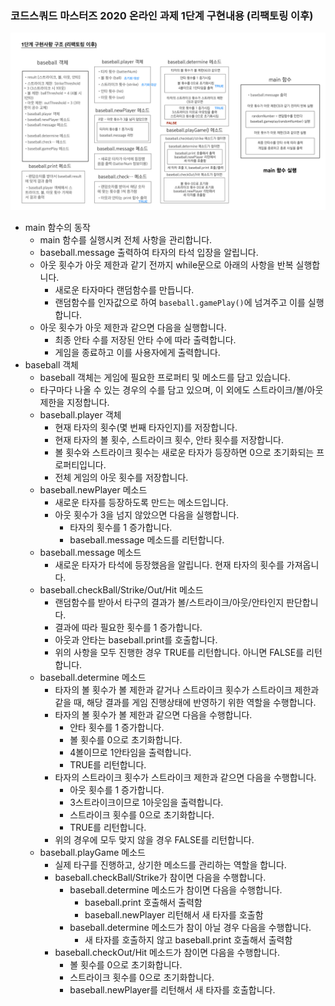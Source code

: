 ### 코드스쿼드 마스터즈 2020 온라인 과제 1단계 구현내용 (리팩토링 이후)

![step1_skeleton](https://github.com/jypthemiracle/codesquad-jinhyung/blob/step-1/step1_skeleton.jpeg)

* main 함수의 동작
  * main 함수를 실행시켜 전체 사항을 관리합니다.
  * baseball.message 출력하여 타자의 타석 입장을 알립니다.
  * 아웃 횟수가 아웃 제한과 같기 전까지 while문으로 아래의 사항을 반복 실행합니다.
    * 새로운 타자마다 랜덤함수를 만듭니다.
    * 랜덤함수를 인자값으로 하여 `baseball.gamePlay()`에 넘겨주고 이를 실행합니다.
  * 아웃 횟수가 아웃 제한과 같으면 다음을 실행합니다.
    * 최종 안타 수를 저장된 안타 수에 따라 출력합니다.
    * 게임을 종료하고 이를 사용자에게 출력합니다.
* baseball 객체
  * baseball 객체는 게임에 필요한 프로퍼티 및 메소드를 담고 있습니다.
  * 타구마다 나올 수 있는 경우의 수를 담고 있으며, 이 외에도 스트라이크/볼/아웃 제한을 지정합니다.
  * baseball.player 객체
    * 현재 타자의 횟수(몇 번째 타자인지)를 저장합니다.
    * 현재 타자의 볼 횟수, 스트라이크 횟수, 안타 횟수를 저장합니다.
    * 볼 횟수와 스트라이크 횟수는 새로운 타자가 등장하면 0으로 초기화되는 프로퍼티입니다.
    * 전체 게임의 아웃 횟수를 저장합니다.
  * baseball.newPlayer 메소드
    * 새로운 타자를 등장하도록 만드는 메소드입니다.
    * 아웃 횟수가 3을 넘지 않았으면 다음을 실행합니다.
      * 타자의 횟수를 1 증가합니다.
      * baseball.message 메소드를 리턴합니다.
  * baseball.message 메소드
    * 새로운 타자가 타석에 등장했음을 알립니다. 현재 타자의 횟수를 가져옵니다.
  * baseball.checkBall/Strike/Out/Hit 메소드
    * 랜덤함수를 받아서 타구의 결과가 볼/스트라이크/아웃/안타인지 판단합니다.
    * 결과에 따라 필요한 횟수를 1 증가합니다.
    * 아웃과 안타는 baseball.print를 호출합니다.
    * 위의 사항을 모두 진행한 경우 TRUE를 리턴합니다. 아니면 FALSE를 리턴합니다.
  * baseball.determine 메소드
    * 타자의 볼 횟수가 볼 제한과 같거나 스트라이크 횟수가 스트라이크 제한과 같을 때, 해당 결과를 게임 진행상태에 반영하기 위한 역할을 수행합니다.
    * 타자의 볼 횟수가 볼 제한과 같으면 다음을 수행합니다.
      * 안타 횟수를 1 증가합니다.
      * 볼 횟수를 0으로 초기화합니다.
      * 4볼이므로 1안타임을 출력합니다.
      * TRUE를 리턴합니다.
    * 타자의 스트라이크 횟수가 스트라이크 제한과 같으면 다음을 수행합니다.
      * 아웃 횟수를 1 증가합니다.
      * 3스트라이크이므로 1아웃임을 출력합니다.
      * 스트라이크 횟수를 0으로 초기화합니다.
      * TRUE를 리턴합니다.
    * 위의 경우에 모두 맞지 않을 경우 FALSE를 리턴합니다.
  * baseball.playGame 메소드
    * 실제 타구를 진행하고, 상기한 메소드를 관리하는 역할을 합니다.
    * baseball.checkBall/Strike가 참이면 다음을 수행합니다.
      * baseball.determine 메소드가 참이면 다음을 수행합니다.
        * baseball.print 호출해서 출력함
        * baseball.newPlayer 리턴해서 새 타자를 호출함
      * baseball.determine 메소드가 참이 아닐 경우 다음을 수행합니다.
        * 새 타자를 호출하지 않고 baseball.print 호출해서 출력함
    * baseball.checkOut/Hit 메소드가 참이면 다음을 수행합니다.
      * 볼 횟수를 0으로 초기화합니다.
      * 스트라이크 횟수를 0으로 초기화합니다.
      * baseball.newPlayer를 리턴해서 새 타자를 호출합니다.
